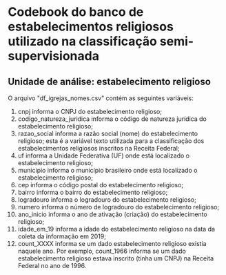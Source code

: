 # Codebook do banco de estabelecimentos religiosos utilizado na classificação semi-supervisionada
## Unidade de análise: estabelecimento religioso

O arquivo "df_igrejas_nomes.csv" contém as seguintes variáveis:

1. cnpj informa o CNPJ do estabelecimento religioso; 
2. codigo_natureza_juridica informa o código de natureza jurídica do estabelecimento religioso;
3. razao_social informa a razão social (nome) do estabelecimento religioso; esta é a variável texto utilizada para a classificação dos estabelecimentos religiosos inscritos na Receita Federal;
4. uf informa a Unidade Federativa (UF) onde está localizado o estabelecimento religioso;
5. municipio informa o município brasileiro onde está localizado o estabelecimento religioso;
6. cep informa o código postal do estabelecimento religioso;
7. bairro informa o bairro do estabelecimento religioso;
8. logradouro informa o logradouro do estabelecimento religioso;
9. numero informa o número de logradouro do estabelecimento religioso;
10. ano_inicio informa o ano de ativação (criação) do estabelecimento religioso;
11. idade_em_19 informa a idade do estabelecimento religioso na data da coleta da informação em 2019;
12. count_XXXX informa se um dado estabelecimento religioso existia naquele ano. Por exemplo, count_1966 informa se um dado estabelecimento religioso estava inscrito (tinha um CNPJ) na Receita Federal no ano de 1996.
  
